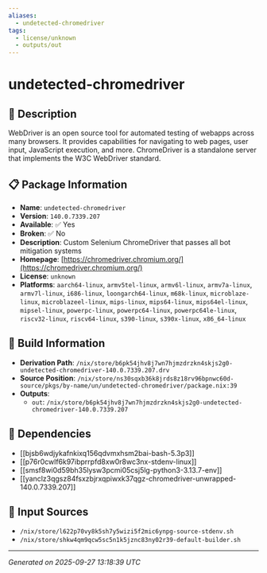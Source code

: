 ```yaml
---
aliases:
  - undetected-chromedriver
tags:
  - license/unknown
  - outputs/out
---
```


# undetected-chromedriver

## 📝 Description

WebDriver is an open source tool for automated testing of webapps across
many browsers. It provides capabilities for navigating to web pages, user
input, JavaScript execution, and more. ChromeDriver is a standalone
server that implements the W3C WebDriver standard.


## 📋 Package Information

- **Name**: `undetected-chromedriver`
- **Version**: `140.0.7339.207`
- **Available**: ✅ Yes
- **Broken**: ✅ No
- **Description**: Custom Selenium ChromeDriver that passes all bot mitigation systems
- **Homepage**: [https://chromedriver.chromium.org/](https://chromedriver.chromium.org/)
- **License**: `unknown`
- **Platforms**: `aarch64-linux`, `armv5tel-linux`, `armv6l-linux`, `armv7a-linux`, `armv7l-linux`, `i686-linux`, `loongarch64-linux`, `m68k-linux`, `microblaze-linux`, `microblazeel-linux`, `mips-linux`, `mips64-linux`, `mips64el-linux`, `mipsel-linux`, `powerpc-linux`, `powerpc64-linux`, `powerpc64le-linux`, `riscv32-linux`, `riscv64-linux`, `s390-linux`, `s390x-linux`, `x86_64-linux`

## 🔧 Build Information

- **Derivation Path**: `/nix/store/b6pk54jhv8j7wn7hjmzdrzkn4skjs2g0-undetected-chromedriver-140.0.7339.207.drv`
- **Source Position**: `/nix/store/ns30sqxb36k8jrds8z18rv96bpnwc60d-source/pkgs/by-name/un/undetected-chromedriver/package.nix:39`
- **Outputs**:
  - `out`:  `/nix/store/b6pk54jhv8j7wn7hjmzdrzkn4skjs2g0-undetected-chromedriver-140.0.7339.207`

## 🔗 Dependencies

- [[bjsb6wdjykafnkixq156qdvmxhsm2bai-bash-5.3p3]]
- [[p76r0cwlf6k97ibprrpfd8xw0r8wc3nx-stdenv-linux]]
- [[smsf8wi0d59bh35lysw3pcmi05csj5lg-python3-3.13.7-env]]
- [[yanclz3qgsz84fsxzbjrxqpiwxk37qgz-chromedriver-unwrapped-140.0.7339.207]]

## 📁 Input Sources

- `/nix/store/l622p70vy8k5sh7y5wizi5f2mic6ynpg-source-stdenv.sh`
- `/nix/store/shkw4qm9qcw5sc5n1k5jznc83ny02r39-default-builder.sh`

---
*Generated on 2025-09-27 13:18:39 UTC*
